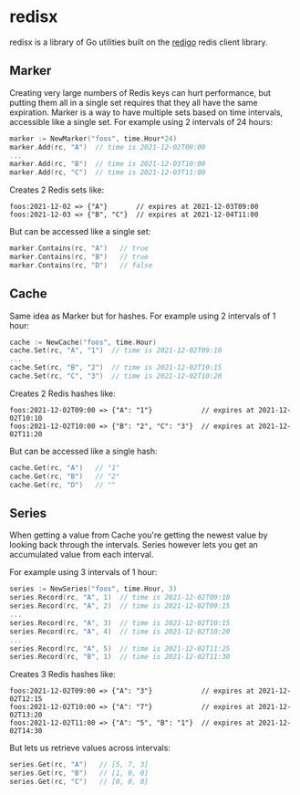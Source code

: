 # redisx

redisx is a library of Go utilities built on the [redigo](github.com/gomodule/redigo) redis client library.

## Marker

Creating very large numbers of Redis keys can hurt performance, but putting them all in a single set requires that they all have the same expiration. Marker is a way to have multiple sets based on time intervals, accessible like a single set. For example using 2 intervals of 24 hours:

```go
marker := NewMarker("foos", time.Hour*24)
marker.Add(rc, "A")  // time is 2021-12-02T09:00
...
marker.Add(rc, "B")  // time is 2021-12-03T10:00
marker.Add(rc, "C")  // time is 2021-12-03T11:00
```

Creates 2 Redis sets like:

```
foos:2021-12-02 => {"A"}       // expires at 2021-12-03T09:00
foos:2021-12-03 => {"B", "C"}  // expires at 2021-12-04T11:00
```

But can be accessed like a single set:

```go
marker.Contains(rc, "A")   // true
marker.Contains(rc, "B")   // true
marker.Contains(rc, "D")   // false
```

## Cache

Same idea as Marker but for hashes. For example using 2 intervals of 1 hour:

```go
cache := NewCache("foos", time.Hour)
cache.Set(rc, "A", "1")  // time is 2021-12-02T09:10
...
cache.Set(rc, "B", "2")  // time is 2021-12-02T10:15
cache.Set(rc, "C", "3")  // time is 2021-12-02T10:20
```

Creates 2 Redis hashes like:

```
foos:2021-12-02T09:00 => {"A": "1"}            // expires at 2021-12-02T10:10
foos:2021-12-02T10:00 => {"B": "2", "C": "3"}  // expires at 2021-12-02T11:20
```

But can be accessed like a single hash:

```go
cache.Get(rc, "A")   // "1"
cache.Get(rc, "B")   // "2"
cache.Get(rc, "D")   // ""
```

## Series

When getting a value from Cache you're getting the newest value by looking back through the intervals. Series however lets you get an accumulated value from each interval.

For example using 3 intervals of 1 hour:

```go
series := NewSeries("foos", time.Hour, 3)
series.Record(rc, "A", 1)  // time is 2021-12-02T09:10
series.Record(rc, "A", 2)  // time is 2021-12-02T09:15
...
series.Record(rc, "A", 3)  // time is 2021-12-02T10:15
series.Record(rc, "A", 4)  // time is 2021-12-02T10:20
...
series.Record(rc, "A", 5)  // time is 2021-12-02T11:25
series.Record(rc, "B", 1)  // time is 2021-12-02T11:30
```

Creates 3 Redis hashes like:

```
foos:2021-12-02T09:00 => {"A": "3"}            // expires at 2021-12-02T12:15
foos:2021-12-02T10:00 => {"A": "7"}            // expires at 2021-12-02T13:20
foos:2021-12-02T11:00 => {"A": "5", "B": "1"}  // expires at 2021-12-02T14:30
```

But lets us retrieve values across intervals:

```go
series.Get(rc, "A")   // [5, 7, 3]
series.Get(rc, "B")   // [1, 0, 0]
series.Get(rc, "C")   // [0, 0, 0]
```